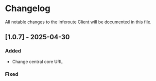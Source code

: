 # Changelog

All notable changes to the Inferoute Client will be documented in this file.


## [1.0.7] - 2025-04-30

### Added

- Change central core URL 


### Fixed


